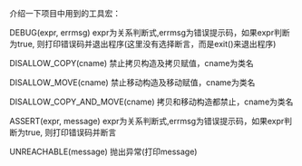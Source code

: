 介绍一下项目中用到的工具宏：

DEBUG(expr, errmsg)   expr为关系判断式,errmsg为错误提示码，如果expr判断为true, 则打印错误码并退出程序(这里没有选择断言，而是exit()来退出程序)

DISALLOW_COPY(cname)  禁止拷贝构造及拷贝赋值，cname为类名

DISALLOW_MOVE(cname)  禁止移动构造及移动赋值，cname为类名

DISALLOW_COPY_AND_MOVE(cname) 拷贝和移动构造都禁止，cname为类名

ASSERT(expr, message) expr为关系判断式,errmsg为错误提示码，如果expr判断为true, 则打印错误码并断言

UNREACHABLE(message)  抛出异常(打印message)
